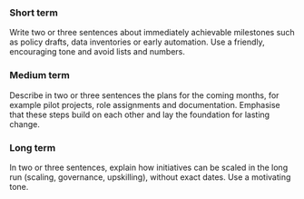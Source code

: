 <h3>Short term</h3>
<p>Write two or three sentences about immediately achievable milestones such as policy drafts, data inventories or early automation. Use a friendly, encouraging tone and avoid lists and numbers.</p>
<h3>Medium term</h3>
<p>Describe in two or three sentences the plans for the coming months, for example pilot projects, role assignments and documentation. Emphasise that these steps build on each other and lay the foundation for lasting change.</p>
<h3>Long term</h3>
<p>In two or three sentences, explain how initiatives can be scaled in the long run (scaling, governance, upskilling), without exact dates. Use a motivating tone.</p>
